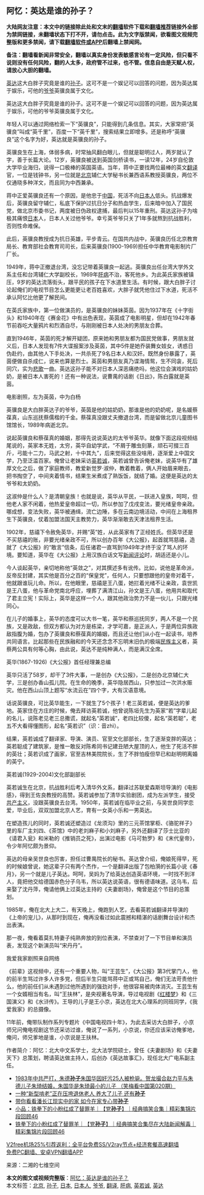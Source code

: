  <h2>阿忆：英达是谁的孙子？</h2> <p class="notice"><b>大陆网友注意：本文中的链接除此处和文末的<a href="https://github.com/bannedbook/fanqiang" >翻墙</a>软件下载和<a href="https://github.com/killgcd/justmysocks/blob/master/README.md">翻墙推荐</a>链接外全部为禁网链接，未翻墙状态下打不开，请勿点击。此为文字版禁闻，欲看图文视频完整版和更多禁闻，请下载<a href="https://github.com/bannedbook/fanqiang">翻墙软件或APP</a>后翻墙上禁闻网。</p><p>备注：翻墙看新闻非常安全，翻墙以真实身份发表敏感言论有一定风险，但只看不说则没有任何风险，翻的人太多，政府管不过来，也不管。信息自由是天赋人权，请放心大胆的翻墙。</b></p>  <div class="entry"> <p id="summary"><a href="https://www.bannedbook.org/bnews/tag/%e8%8b%b1%e8%be%be/" class="st_tag internal_tag" rel="tag" title="标签 英达 下的日志">英达</a>这大白胖子究竟是谁的<a href="https://www.bannedbook.org/bnews/tag/%E5%AD%99%E5%AD%90/" class="st_tag internal_tag" rel="tag" title="标签 孙子 下的日志">孙子</a>。这可不是一个娱记可以回答的问题，因为英达属于娱乐，可他的<a href="https://www.bannedbook.org/bnews/tag/%E7%88%B7%E7%88%B7/" class="st_tag internal_tag" rel="tag" title="标签 爷爷 下的日志">爷爷</a>英骥良属于文化。</p> <p id="conimg">英达这大白胖子究竟是谁的孙子。这可不是一个娱记可以回答的问题，因为英达属于娱乐，可他的爷爷英骥良属于文化。</p> <p>年轻人可以通过网络检索一下“英骥良”，只能得到几条信息。其实，大家常把“英骥良”叫成“英千里”，百度一下“英千里”，搜索结果立即增多。还是称呼“英骥良”这个名字为好，英达就是英骥良的孙子。</p> <p>英骥良生在上海，体弱多病，时常抽风翻白眼儿，但就是聪明过人，两岁就认了字，善于长篇大论。12岁，英骥良被送到英国剑桥读书，一读12年，24岁自伦敦大学毕业海归，说得一口极棒的英国英语。当年，蒋中正要找两位最棒的英文<a href="https://www.bannedbook.org/bnews/tag/%E7%BF%BB%E8%AF%91/" class="st_tag internal_tag" rel="tag" title="标签 翻译 下的日志">翻译</a>官，一位是钱钟书，另一位就是<a href="https://www.bannedbook.org/bnews/tag/%e5%8c%97%e4%ba%ac/" class="st_tag internal_tag" rel="tag" title="标签 北京 下的日志">北京</a>辅仁大学秘书长兼西语系教授英骥良，两位不仅通晓多种洋文，而且同为中西兼承。</p> <p>蒋中正爱英骥良还有一个原因，是他忠于<span class='wp_keywordlink_affiliate'><a href="https://www.bannedbook.org/" title="中国" target="_blank">中国</a></span>，死活不向<a href="https://www.bannedbook.org/bnews/tag/%e6%97%a5%e6%9c%ac%e4%ba%ba/" class="st_tag internal_tag" rel="tag" title="标签 日本人 下的日志">日本人</a>低头。抗战爆发后，英骥良留守辅仁，私底下保护过抗日分子和热血学生，后来暗中加入了国民党，做北京市委书记，两度被日伪政权逮捕，最后判以15年重刑。英达这孙子为啥极其痛恨<a href="https://www.bannedbook.org/bnews/tag/%e6%97%a5%e6%9c%ac/" class="st_tag internal_tag" rel="tag" title="标签 日本 下的日志">日本</a>人，日本人关过他爷爷。幸亏英爷爷只关了1年多就熬到抗战胜利，否则性命难保。</p> <p>此后，英骥良教授成为抗日英雄，平步青云。在国共内战中，英骥良历任北京教育局长、教育部社会教育司司长，后来英骥良(1900-1969)担任中华教育电影制片厂厂长。</p> <p>1949年，蒋中正撤退台湾，没忘记带着英骥良一起逃。英骥良出任台湾大学外文系主任和台湾辅仁大学副校长，1969年<a href="https://www.bannedbook.org/bnews/tag/%E8%82%9D%E7%97%85/" class="st_tag internal_tag" rel="tag" title="标签 肝病 下的日志">肝病</a>不治，客死他乡。为此英氏家族被镇压，9岁的英达流落街头，跟平民的孩子在下水道里生活。有时候，跟大白胖子讨论起俺们的电视节目怎么更能更让老百姓喜欢，大胖子就凭他住过下水道，死活不承认阿忆比他更了解民间。</p>  <p>在英氏家族中，第一位做演员的，是英骥良的妹妹英茵。因为1937年在《十字街头》和1940年在《赛金花》中有出色表现，英茵成了电影明星，但却在1942年春节前吞吃大量鸦片和烈酒自尽，与刚刚被日本人处决的男朋友合葬。</p> <p>直到1946年，英茵的死才解开疑团，原来她和男朋友都为国民党做事，男朋友就义后，日本人发现有7件大谍报案涉及英茵，其中5件是她乔装舞女妓女，诱惑日伪赴约，由其他人下手处决，一共杀死了9名日本人和汉奸。既然身份暴露了，英茵便做自杀成仁，说来也算是烈士。英茵和男朋友真乃谍海情鸳，生不同衾，死后同穴，实为<span class='wp_keywordlink'><a href="https://www.bannedbook.org/forum11/topic295.html" title="禁片：诗人的悲歌" target="_blank">悲歌</a></span>一曲。英达这孙子能不对日本人深恶痛绝吗，他这位会演戏的姑奶奶，是被日本人害死的！还有一种说法，说曹禺的话剧《日出》，陈白露就是英茵。</p> <p>电影剧照，左为英茵，中为白杨</p> <p>英骥良是大白胖英达子的爷爷，英茵是他的姑奶奶，那谁是他的奶奶呢，是名媛蔡葆真，山东巡抚蔡儒楷的千金。蔡葆真没跟丈夫撤退台湾，而是留做北京儿童图书馆馆长，1989年病逝北京。</p> <p>说起英骥良和蔡葆真的婚姻，那得先说说英达的太爷爷英华。就像下面这段视频结尾说的，英家本无姓，太穷，英华自幼学武，“不屑于雕虫刻篆，顽石可掇三百斤，弓能十二力，马武之射，十中其九”，后来觉得这些没啥用，逐渐爱上中国文学，乃至泛滥百家。俺曾让老妹采访<a href="https://www.bannedbook.org/bnews/tag/%E8%8B%B1%E8%8B%A5%E8%AF%9A/" class="st_tag internal_tag" rel="tag" title="标签 英若诚 下的日志">英若诚</a>，英若诚曾告诉俺老妹，说英华有了雄厚文化之后，做了家庭教师，教爱新觉罗·淑仲，教着教着，俩人开始眉来眼去，把书掏空了，中间夹着情书，结果生米煮成了熟饭饭，就结了婚。这便是英达的太爷爷和太奶奶。</p> <p>这淑仲是什么人？是清朝皇族！也就是说，英华从平民，一跃进入皇族，呵呵，但他老人家不闲着，他热爱皇帝超过一切，所以参加了戊戌变法，要光绪皇帝亲政。哪成想，变法失败，英华被通缉，流亡边陲，多在云南边境活动，中间在上海租界生下英骥良，仗着加盟法国天主教势力，英华渐渐敢去天津法租界生活。</p> <p>1902年，慈禧下令赦免英华，并赐“英”姓，从此英家有了正经姓氏。但英华还是不买慈禧的账，非要光绪亲政不可，所以创办百年《大公报》，起首就骂慈禧，造就了《大公报》的“敢言”信条，后任诸君一直骂到1949年才终于没了骂人的环境。要知道，英华在《大公报》上用汉族白话文写<span class='wp_keywordlink_affiliate'><a href="https://www.bannedbook.org/bnews/comments/" title="新闻评论" target="_blank">新闻评论</a></span>时，胡适还是小儿。</p>  <p>今人谈起英华，亲切地称他“英敛之”，对其撰述多有讹传。比如，说他是革命派，反帝反封建，其实他是百分之百的“保皇党”，任何人，只要想跟他的皇帝对着干，他就跟谁玩儿命。所以，在他眼里，慈禧是王八蛋，她拦着光绪不让亲政，袁世凯是王八蛋，他与革命党南北呼应，埋葬了满清江山，孙文是王八蛋，他用共和取代了君主立宪！实际上，英华是这样一个人，跟其他政治势力不是一伙儿，只跟光绪同心。</p> <p>在儿子的婚事上，英华的态度可以大书一笔，英华和蔡巡抚同岁，两人不是一个民族，又是政敌，但双方都认为对方是栋梁，才学可嘉，是正派人，于是两位异族政敌指腹为婚，包办了英骥良和蔡葆真的婚姻，而且还让他们从小在一起读书，培养共同语言。比起那些在民族融和的今天还念念不忘明末旧仇的极端<span class='wp_keywordlink'><a href="https://www.bannedbook.org/forum11/topic333.html" title="禁片：民族主义和三座大山" target="_blank">民族主义</a></span>者，英蔡两公具有何等心胸，由此说，英达不是纯种满人，而是满汉全席。</p> <p>英华(1867-1926)《大公报》首任经理兼总编</p> <p>英华只活了58岁，却干了3件大事，一是创办《大公报》，二是创办北京辅仁大学，三是创办香山孤儿院。在生命的晚季，英华隐居西山，只参加过一次洪水赈灾。他在西山山顶上题写“水流云在”四个字，大有汉语意境。</p> <p>话说英骥良，可比英华能生，一下就生了5个孩子！老三英若诚，便是英达的爹地。英家住在方庄的时候，俺去拜访英若诚，他曾说陈垣先生为英家“若”字辈儿起的名儿，说陈老见老三总撒谎，就起名“英若诚”，老四比较傻，起名“英若聪”，老五不大看得懂图形，起名“英若识”（识：音zhì）。</p> <p>结果，英若诚成了翻译家、导演、演员、官至文化部部长，生了逐渐变胖的英达；英若聪成了建筑家，是惟一敢反对陈希同书记建丑陋大屋顶的人，他生了死活不胖的英壮；英若识成了画家，官至吉林美院院长，生了不胖怕瘦但早已和赵明明离婚的英宁。</p> <p>英若诚(1929-2004)文化部副部长</p>  <p>英若诚生在北京，抗战胜利后考入清华外文系，翻译过苏联爱森斯坦导演的《电影感》，得到王佐良教授的高赞。英若诚参加了清华实验剧团，成为左派学生，接受<span class='wp_keywordlink'><a href="https://www.bannedbook.org/forum2/topic6177.html" title="《共产主义的终极目的》" target="_blank">共产主义</a></span>，没跟英骥良去台湾。1950年，英若诚在临毕业之前，与吴世良同学恋爱，毕业后，双双加盟北京人艺，育有一女英小乐和一男英达。</p> <p>在塑造孩儿的同时，英若诚还塑造过《龙须沟》里的三元茶馆掌柜、《骆驼祥子》里的车厂主刘四、《茶馆》中的老刘麻子和小刘麻子，另外还翻译了莎士比亚的《请君入瓮》和米勒的《推销员之死》，出演过电影《马可勃罗》和《末代皇帝》，令少年阿忆颇为景仰。</p> <p>英达的母亲吴世良也厉害，担任过曹禺院长的秘书。英达曾介绍，俺娘死得早，死的时候娘曾说，她这辈子只有两个杰作，一个是翻译出版了包柏漪的长篇小说《春月》，另一个就是儿子英达。呵呵，吴妈为了给英达创造英语环境，一时找不到洋人，竟把他交给德国赤色分子乌韦，所以英达说英语，很有德语味道。这乌韦，后来娶了沈丹萍，俺请他俩上过英达主持的《夫妻剧场》，俺曾是这个节目的总策划。</p> <p>1985年，俺在北大上大二，有天晚上，俺跑到人艺，去看英若诚翻译并导演的《上帝的宠儿》，从那时到现在，俺再没看过如此震撼和精湛的话剧舞台设计和杰出表演。</p> <p>那一夜，俺看着莫扎特妻子纯熟奔放的到位表演，不禁查对了一下节目单和演员表，发现这个新演员叫“宋丹丹”。</p> <p>我爱我家剧照来自网络</p> <p>《前辈》这视频中，还有一个重要人物，叫“王芸生”，《大公报》第3代掌门人，他的前半生骂过许多人许多党，但后半生只能骂蒋中正或骂自己，俺们无法苛责他什么，他的前任们从未遇到过他所遇到的强劲对手，他很容易被肉体消灭。王芸生有一个女婿相当有名，叫“王扶林”，是央视著名导演，导过电视剧《<span class='wp_keywordlink'><a href="https://www.bannedbook.org/forum3/topic58.html" title="红楼梦-谁解其中意" target="_blank">红楼梦</a></span>》和《三国演义》和《水浒传》。王导的儿子是王小京，英达在北大心理系的同班同学，《我爱我家》的总摄像。</p>  <p>11年前，俺带队制作系列专题片《中国电视四十年》，为此去采访大白胖子，小京师兄问俺电视剧这节还采访过谁，俺说了一系列，小京说，你还应该采访俺爹地，俺问，师兄爹地是谁，小京说是王扶林。</p> <p>作者简介：阿忆：北大中文系学士，北大法学院硕士，曾任《夫妻剧场》和《夫妻天下》总策划，聘请英达做主持人，后创办《英达故事汇》，现任北大广电系副主任。</p> <ul class='op-related-articles' title='相关阅读'> <li><a href='https://www.bannedbook.org/bnews/comments/20201225/1454746.html' target='_blank'>1983年中共严打，朱德<b>孙子</b>朱国华因奸污25人被枪毙。贺龙撮合赵力平与朱德儿子朱琦结婚，朱国华是朱琦最小的儿子 （笑梅看中国第020期）</a></li> <li><a href='https://www.bannedbook.org/bnews/lifebaike/20201214/1447543.html' target='_blank'>一种“新型啃老”正在压垮退休老人 养大了儿子 还有<b>孙子</b></a></li> <li><a href='https://www.bannedbook.org/bnews/yule/20201206/1442757.html' target='_blank'>带你看看潘长江现实中的家 如今在家专心带<b>孙子</b></a></li> <li><a href='https://www.bannedbook.org/bnews/yule/20201128/1438578.html' target='_blank'>小品：铁拳下的小粉红成了替罪羊｜【党<b>孙子</b>】｜经典搞笑合集｜精彩集锦片段回顾46</a></li> <li><a href='https://www.bannedbook.org/bnews/bannedvideo/20201128/1438530.html' target='_blank'>铁拳下的小粉红成了替罪羊｜【党<b>孙子</b>】｜经典搞笑合集尽在大陆新闻解毒｜精彩集锦片段回顾46</a></li> </ul> <p class="texttj"> <a href="https://www.bannedbook.org/forum23/topic22702.html" target="_blank">V2free机场25%引荐返利：全平台免费SS/V2ray节点+经济套餐高速翻墙</a><br/> <a href="https://github.com/bannedbook/fanqiang/wiki/%E7%A6%81%E9%97%BB%E7%BD%91%E5%AE%89%E5%8D%93%E7%BF%BB%E5%A2%99%E6%96%B0%E9%97%BBAPP" target="_blank">免费PC翻墙、安卓VPN翻墙APP</a></p><p> 来源：二湘的七维空间 </p><a name='sharetosocial'></a>       <div><b>本文的图文或视频完整版</b>：<a href='https://www.bannedbook.org/bnews/cnnews/20201226/1455435.html'>阿忆：英达是谁的孙子？</a></div>  </div><!--END ENTRY--> <div class="postfooter"> <div>本文标签：<a href="https://www.bannedbook.org/bnews/tag/%e5%8c%97%e4%ba%ac/" rel="tag">北京</a>, <a href="https://www.bannedbook.org/bnews/tag/%E5%AD%99%E5%AD%90/" rel="tag">孙子</a>, <a href="https://www.bannedbook.org/bnews/tag/%e6%97%a5%e6%9c%ac/" rel="tag">日本</a>, <a href="https://www.bannedbook.org/bnews/tag/%e6%97%a5%e6%9c%ac%e4%ba%ba/" rel="tag">日本人</a>, <a href="https://www.bannedbook.org/bnews/tag/%E7%88%B7%E7%88%B7/" rel="tag">爷爷</a>, <a href="https://www.bannedbook.org/bnews/tag/%E7%BF%BB%E8%AF%91/" rel="tag">翻译</a>, <a href="https://www.bannedbook.org/bnews/tag/%E8%82%9D%E7%97%85/" rel="tag">肝病</a>, <a href="https://www.bannedbook.org/bnews/tag/%E8%8B%B1%E8%8B%A5%E8%AF%9A/" rel="tag">英若诚</a>, <a href="https://www.bannedbook.org/bnews/tag/%e8%8b%b1%e8%be%be/" rel="tag">英达</a></div>  </div><!--END POSTFOOTER--> 